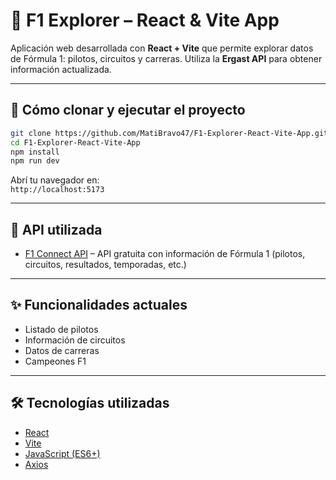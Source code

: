 # 🏁 F1 Explorer – React & Vite App

Aplicación web desarrollada con **React + Vite** que permite explorar datos de Fórmula 1: pilotos, circuitos y carreras. Utiliza la **Ergast API** para obtener información actualizada.

---

## 🚀 Cómo clonar y ejecutar el proyecto

```bash
git clone https://github.com/MatiBravo47/F1-Explorer-React-Vite-App.git
cd F1-Explorer-React-Vite-App
npm install
npm run dev
```

Abrí tu navegador en:  
`http://localhost:5173`

---

## 📡 API utilizada

- [F1 Connect API](https://f1-connect-api.vercel.app/) – API gratuita con información de Fórmula 1 (pilotos, circuitos, resultados, temporadas, etc.)

---

## ✨ Funcionalidades actuales

- Listado de pilotos
- Información de circuitos
- Datos de carreras
- Campeones F1

---

## 🛠 Tecnologías utilizadas

- [React](https://reactjs.org/)
- [Vite](https://vitejs.dev/)
- [JavaScript (ES6+)](https://developer.mozilla.org/es/docs/Web/JavaScript)
- [Axios](https://axios-http.com/)
